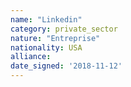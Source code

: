 ```yaml
---
name: "Linkedin"
category: private_sector
nature: "Entreprise"
nationality: USA
alliance: 
date_signed: '2018-11-12'
---
```

    